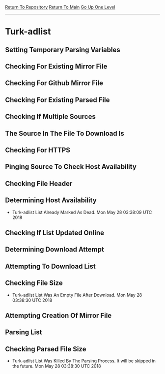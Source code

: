 [Return To Repository](https://github.com/deathbybandaid/piholeparser/)
[Return To Main](https://github.com/deathbybandaid/piholeparser/blob/master/RecentRunLogs/Mainlog.md)
[Go Up One Level](https://github.com/deathbybandaid/piholeparser/blob/master/RecentRunLogs/TopLevelScripts/30-Processing-External-Blacklists.md)
____________________________________
# Turk-adlist
## Setting Temporary Parsing Variables
## Checking For Existing Mirror File
## Checking For Github Mirror File
## Checking For Existing Parsed File
## Checking If Multiple Sources
## The Source In The File To Download Is
## Checking For HTTPS
## Pinging Source To Check Host Availability
## Checking File Header
## Determining Host Availability
* Turk-adlist List Already Marked As Dead. Mon May 28 03:38:09 UTC 2018
## Checking If List Updated Online
## Determining Download Attempt
## Attempting To Download List
## Checking File Size
* Turk-adlist List Was An Empty File After Download. Mon May 28 03:38:30 UTC 2018
## Attempting Creation Of Mirror File
## Parsing List
## Checking Parsed File Size
* Turk-adlist List Was Killed By The Parsing Process. It will be skipped in the future. Mon May 28 03:38:30 UTC 2018
